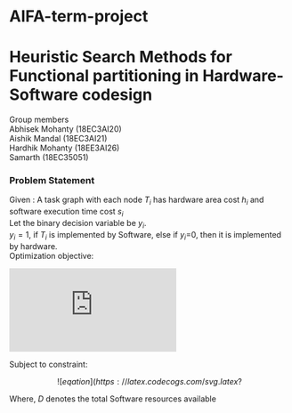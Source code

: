 # AIFA-term-project
# Heuristic Search Methods for Functional partitioning in Hardware-Software codesign
Group members<br/>
Abhisek Mohanty (18EC3AI20)<br/>
Aishik Mandal (18EC3AI21)<br/>
Hardhik Mohanty (18EE3AI26)<br/>
Samarth (18EC35051)<br/>

### Problem Statement
Given : A task graph with each node $`T_{i}`$ has hardware area cost $`h_{i}`$ and software execution time cost $`s_{i}`$<br/>
Let the binary decision variable be $`y_{i}`$. <br/>
$`y_{i} =1`$, if $`T_{i}`$ is implemented by Software, else if $`y_{i}`$=0, then it is implemented by hardware.<br/>
Optimization objective:<br/>

![equation](https://latex.codecogs.com/svg.latex?%5Cbg_white%20%5Csum_%7Bi%7D%281-y_%7Bi%7D%29h_%7Bi%7D)

 
Subject to constraint:<br/>
```math
![eqation](https://latex.codecogs.com/svg.latex?%5Cbg_white%20%5Csum_%7Bi%7Dy_%7Bi%7Ds_%7Bi%7D%20%5Cleq%20D)
```

Where, $`D`$ denotes the total Software resources available
